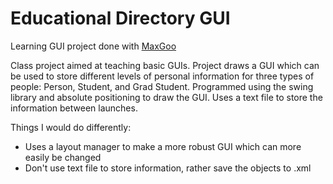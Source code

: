 Educational Directory GUI
=========================

Learning GUI project done with [MaxGoo](https://github.com/MaxGoo)

Class project aimed at teaching basic GUIs. Project draws a GUI which can be used to store different levels of personal information for three types of people: Person, Student, and Grad Student. Programmed using the swing library and absolute positioning to draw the GUI. Uses a text file to store the information between launches.

Things I would do differently:
 * Uses a layout manager to make a more robust GUI which can more easily be changed
 * Don't use text file to store information, rather save the objects to .xml
